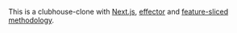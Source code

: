 This is a clubhouse-clone with [Next.js](https://nextjs.org/), [effector](https://effector.dev/) and [feature-sliced methodology](https://feature-sliced.design/).